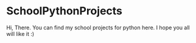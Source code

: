 # SchoolPythonProjects
Hi, There. You can find my school projects for python here.
I hope you all will like it :)
